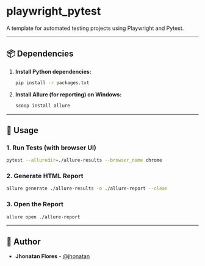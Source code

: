 # playwright_pytest

A template for automated testing projects using Playwright and Pytest.

---

## 📦 Dependencies

1. **Install Python dependencies:**
    ```bash
    pip install -r packages.txt
    ```
2. **Install Allure (for reporting) on Windows:**
    ```bash
    scoop install allure
    ```

---

## 🚀 Usage

### 1. Run Tests (with browser UI)
```bash
pytest --alluredir=./allure-results --browser_name chrome
```

### 2. Generate HTML Report
```bash
allure generate ./allure-results -o ./allure-report --clean
```

### 3. Open the Report
```bash
allure open ./allure-report
```

---

## 👤 Author

- **Jhonatan Flores** - [@jhonatan](https://github.com/Jhonatanfc94)